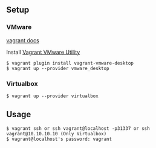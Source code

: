 ## Setup

### VMware

<a href="https://developer.hashicorp.com/vagrant/docs/providers/vmware/installation">vagrant docs</a>

Install <a href="https://developer.hashicorp.com/vagrant/downloads/vmware">Vagrant VMware Utility</a>

```console
$ vagrant plugin install vagrant-vmware-desktop
$ vagrant up --provider vmware_desktop
```

### Virtualbox

```console
$ vagrant up --provider virtualbox
```

## Usage

```console
$ vagrant ssh or ssh vagrant@localhost -p31337 or ssh vagrant@10.10.10.10 (Only Virtualbox)
$ vagrant@localhost's password: vagrant
```
